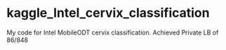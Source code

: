 # kaggle_Intel_cervix_classification
My code for Intel MobileODT cervix classification. Achieved Private LB of 86/848

